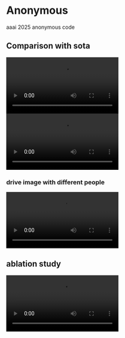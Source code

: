 # Anonymous
aaai 2025 anonymous code

## Comparison with sota

<video src="/src/comparisons1.mp4" ></video>
<video src="src/comparisons2.mp4" ></video>

### drive image with different people
<video src="src/cosplay.mp4" ></video>

## ablation study
[<video src="[src/ablation.mp4](https://github.com/Anonymous-AAAi-2025/Anonymous/blob/main/src/ablation.mp4)" ></video>](https://github.com/Anonymous-AAAi-2025/Anonymous/blob/main/src/ablation.mp4)
